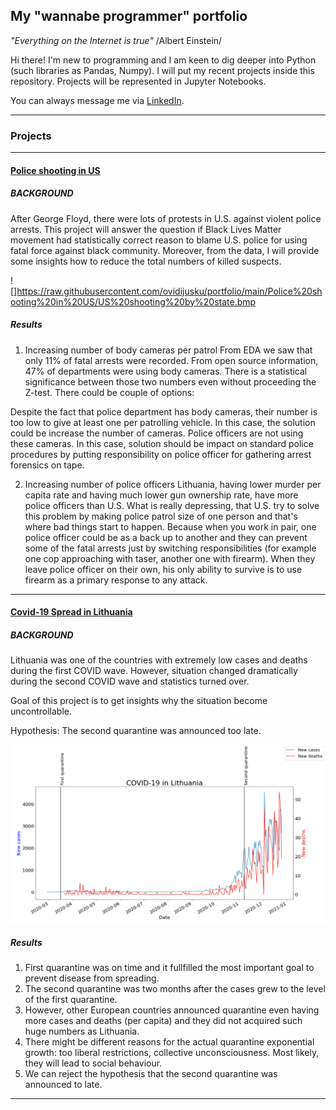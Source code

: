 ## My "wannabe programmer" portfolio

*"Everything on the Internet is true"* /Albert Einstein/

Hi there! I'm new to programming and I am keen to dig deeper into Python (such libraries as Pandas, Numpy). I will put my recent projects inside this repository. Projects will be represented in Jupyter Notebooks.

You can always message me via [LinkedIn](https://www.linkedin.com/in/ovidijus-kuzminas).

---
### Projects
---
#### [Police shooting in US](https://github.com/ovidijusku/portfolio/blob/main/Police%20shooting%20in%20US/Capstone%20on%20police%20shooting.ipynb)

##### BACKGROUND
After George Floyd, there were lots of protests in U.S. against violent police arrests. This project will answer the question if Black Lives Matter movement had statistically correct reason to blame U.S. police for using fatal force against black community. Moreover, from the data, I will provide some insights how to reduce the total numbers of killed suspects.

![]https://raw.githubusercontent.com/ovidijusku/portfolio/main/Police%20shooting%20in%20US/US%20shooting%20by%20state.bmp

##### Results
1. Increasing number of body cameras per patrol
From EDA we saw that only 11% of fatal arrests were recorded. From open source information, 47% of departments were using body cameras. There is a statistical significance between those two numbers even without proceeding the Z-test. There could be couple of options:

Despite the fact that police department has body cameras, their number is too low to give at least one per patrolling vehicle. In this case, the solution could be increase the number of cameras.
Police officers are not using these cameras. In this case, solution should be impact on standard police procedures by putting responsibility on police officer for gathering arrest forensics on tape.

2. Increasing number of police officers
Lithuania, having lower murder per capita rate and having much lower gun ownership rate, have more police officers than U.S. What is really depressing, that U.S. try to solve this problem by making police patrol size of one person and that's where bad things start to happen. Because when you work in pair, one police officer could be as a back up to another and they can prevent some of the fatal arrests just by switching responsibilities (for example one cop approaching with taser, another one with firearm). When they leave police officer on their own, his only ability to survive is to use firearm as a primary response to any attack.


---

#### [Covid-19 Spread in Lithuania](https://github.com/ovidijusku/portfolio/blob/main/COVID%20Lithuania/Project%20COVID.ipynb)

##### BACKGROUND
Lithuania was one of the countries with extremely low cases and deaths during the first COVID wave. However, situation changed dramatically during the second COVID wave and statistics turned over.

Goal of this project is to get insights why the situation become uncontrollable.

Hypothesis: The second quarantine was announced too late.

![](https://raw.githubusercontent.com/ovidijusku/portfolio/main/COVID%20Lithuania/COVID.png)

##### Results
1. First quarantine was on time and it fullfilled the most important goal to prevent disease from spreading.
2. The second quarantine was two months after the cases grew to the level of the first quarantine.
3. However, other European countries announced quarantine even having more cases and deaths (per capita) and they did not acquired such huge numbers as Lithuania.
4. There might be different reasons for the actual quarantine exponential growth: too liberal restrictions, collective unconsciousness. Most likely, they will lead to social behaviour.
5. We can reject the hypothesis that the second quarantine was announced to late.
---



